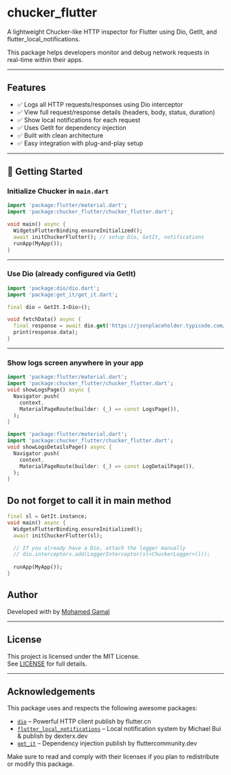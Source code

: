 # chucker_flutter

A lightweight Chucker-like HTTP inspector for Flutter using Dio, GetIt, and flutter_local_notifications.

This package helps developers monitor and debug network requests in real-time within their apps.

---

## Features

- ✅ Logs all HTTP requests/responses using Dio interceptor
- ✅ View full request/response details (headers, body, status, duration)
- ✅ Show local notifications for each request
- ✅ Uses GetIt for dependency injection
- ✅ Built with clean architecture
- ✅ Easy integration with plug-and-play setup

---

## 🚀 Getting Started

### Initialize Chucker in `main.dart`

```dart
import 'package:flutter/material.dart';
import 'package:chucker_flutter/chucker_flutter.dart';

void main() async {
  WidgetsFlutterBinding.ensureInitialized();
  await initChuckerFlutter(); // setup Dio, GetIt, notifications
  runApp(MyApp());
}
```

---

### Use Dio (already configured via GetIt)

```dart
import 'package:dio/dio.dart';
import 'package:get_it/get_it.dart';

final dio = GetIt.I<Dio>();

void fetchData() async {
  final response = await dio.get('https://jsonplaceholder.typicode.com/posts/1');
  print(response.data);
}
```

---

### Show logs screen anywhere in your app

```dart
import 'package:flutter/material.dart';
import 'package:chucker_flutter/chucker_flutter.dart';
void showLogsPage() async {
  Navigator.push(
    context,
    MaterialPageRoute(builder: (_) => const LogsPage()),
  );
}
```


```dart
import 'package:flutter/material.dart';
import 'package:chucker_flutter/chucker_flutter.dart';
void showLogsDetailsPage() async {
  Navigator.push(
    context,
    MaterialPageRoute(builder: (_) => const LogDetailPage()),
  );
}
```

## Do not forget to call it in main method
```dart
final sl = GetIt.instance;
void main() async {
  WidgetsFlutterBinding.ensureInitialized();
  await initChuckerFlutter(sl);

  // If you already have a Dio, attach the logger manually
  // dio.interceptors.add(LoggerInterceptor(sl<ChuckerLogger>()));
  
  runApp(MyApp());
}
```


## Author

Developed with by [Mohamed Gamal](https://mohamedgamalfayed.vercel.app)

---

## License

This project is licensed under the MIT License.  
See [LICENSE](LICENSE) for full details.

---

## Acknowledgements

This package uses and respects the following awesome packages:

- [`dio`](https://pub.dev/packages/dio) – Powerful HTTP client publish by flutter.cn
- [`flutter_local_notifications`](https://pub.dev/packages/flutter_local_notifications) – Local notification system by Michael Bui & publish by dexterx.dev
- [`get_it`](https://pub.dev/packages/get_it) – Dependency injection publish by fluttercommunity.dev

Make sure to read and comply with their licenses if you plan to redistribute or modify this package.
